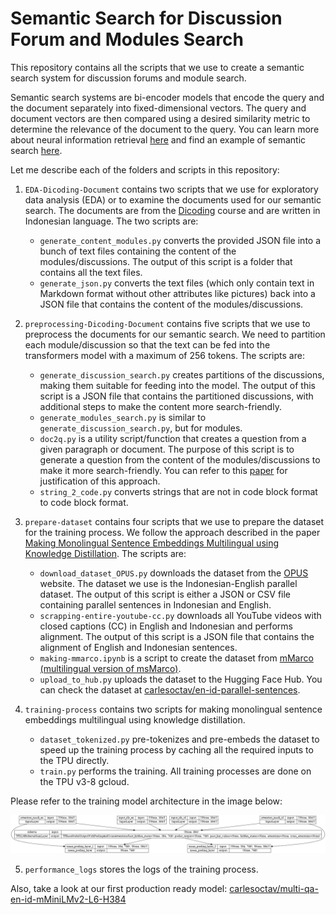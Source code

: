 # Semantic Search for Discussion Forum and Modules Search

This repository contains all the scripts that we use to create a semantic search system for discussion forums and module search.

Semantic search systems are bi-encoder models that encode the query and the document separately into fixed-dimensional vectors. The query and document vectors are then compared using a desired similarity metric to determine the relevance of the document to the query. You can learn more about neural information retrieval [here](https://www.sbert.net/index.html) and find an example of semantic search [here](https://www.sbert.net/examples/applications/semantic-search/README.html).

Let me describe each of the folders and scripts in this repository:

1. `EDA-Dicoding-Document` contains two scripts that we use for exploratory data analysis (EDA) or to examine the documents used for our semantic search. The documents are from the [Dicoding](https://www.dicoding.com) course and are written in Indonesian language. The two scripts are:
   - `generate_content_modules.py` converts the provided JSON file into a bunch of text files containing the content of the modules/discussions. The output of this script is a folder that contains all the text files.
   - `generate_json.py` converts the text files (which only contain text in Markdown format without other attributes like pictures) back into a JSON file that contains the content of the modules/discussions.

2. `preprocessing-Dicoding-Document` contains five scripts that we use to preprocess the documents for our semantic search. We need to partition each module/discussion so that the text can be fed into the transformers model with a maximum of 256 tokens. The scripts are:
   - `generate_discussion_search.py` creates partitions of the discussions, making them suitable for feeding into the model. The output of this script is a JSON file that contains the partitioned discussions, with additional steps to make the content more search-friendly.
   - `generate_modules_search.py` is similar to `generate_discussion_search.py`, but for modules.
   - `doc2q.py` is a utility script/function that creates a question from a given paragraph or document. The purpose of this script is to generate a question from the content of the modules/discussions to make it more search-friendly. You can refer to this [paper](https://arxiv.org/abs/1904.08375) for justification of this approach.
   - `string_2_code.py` converts strings that are not in code block format to code block format.

3. `prepare-dataset` contains four scripts that we use to prepare the dataset for the training process. We follow the approach described in the paper [Making Monolingual Sentence Embeddings Multilingual using Knowledge Distillation](https://paperswithcode.com/paper/making-monolingual-sentence-embeddings). The scripts are:
   - `download_dataset_OPUS.py` downloads the dataset from the [OPUS](http://opus.nlpl.eu/) website. The dataset we use is the Indonesian-English parallel dataset. The output of this script is either a JSON or CSV file containing parallel sentences in Indonesian and English.
   - `scrapping-entire-youtube-cc.py` downloads all YouTube videos with closed captions (CC) in English and Indonesian and performs alignment. The output of this script is a JSON file that contains the alignment of English and Indonesian sentences.
   - `making-mmarco.ipynb` is a script to create the dataset from [mMarco (multilingual version of msMarco)](https://huggingface.co/datasets/unicamp-dl/mmarco).
   - `upload_to_hub.py` uploads the dataset to the Hugging Face Hub. You can check the dataset at [carlesoctav/en-id-parallel-sentences](https://huggingface.co/datasets/carlesoctav/en-id-parallel-sentences).

4. `training-process` contains two scripts for making monolingual sentence embeddings multilingual using knowledge distillation.
   - `dataset_tokenized.py` pre-tokenizes and pre-embeds the dataset to speed up the training process by caching all the required inputs to the TPU directly.
   - `train.py` performs the training. All training processes are done on the TPU v3-8 gcloud.

Please refer to the training model architecture in the image below:

![model_training](model.png)

5. `performance_logs` stores the logs of the training process.


Also, take a look at our first production ready model: [carlesoctav/multi-qa-en-id-mMiniLMv2-L6-H384](https://huggingface.co/carlesoctav/multi-qa-en-id-mMiniLMv2-L6-H384)
